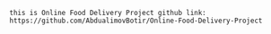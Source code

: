 ```Online Food Delivery Project(CRM)
this is Online Food Delivery Project github link: https://github.com/AbdualimovBotir/Online-Food-Delivery-Project
